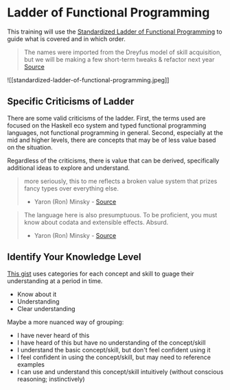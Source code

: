 ---
---

# Ladder of Functional Programming

This training will use the [Standardized Ladder of Functional Programming](https://twitter.com/lambda_conf/status/803695008100466688) to guide what is covered and in which order.

> The names were imported from the Dreyfus model of skill acquisition, but we will be making a few short-term tweaks & refactor next year
> [Source](https://twitter.com/lambda_conf/status/804439435261546496?s=20&t=D6JWPrj-pPB91npjTPToiA)

![[standardized-ladder-of-functional-programming.jpeg]]

## Specific Criticisms of Ladder

There are some valid criticisms of the ladder. First, the terms used are focused on the Haskell eco system and typed functional programming languages, not functional programming in general. Second, especially at the mid and higher levels, there are concepts that may be of less value based on the situation.

Regardless of the criticisms, there is value that can be derived, specifically additional ideas to explore and understand.

> more seriously, this to me reflects a broken value system that prizes fancy types over everything else.
> - Yaron (Ron) Minsky - [Source](https://twitter.com/yminsky/status/804303884432838656?s=20&t=R_ZAPLOlH0Y8b1B5RtFoXQ)

> The language here is also presumptuous. To be proficient, you must know about codata and extensible effects. Absurd.
> - Yaron (Ron) Minsky - [Source](https://twitter.com/yminsky/status/804308963965698048?s=20&t=R_ZAPLOlH0Y8b1B5RtFoXQ)

## Identify Your Knowledge Level

[This gist](https://gist.github.com/kana-sama/735549b8baaa783d6fc563e65f3299d5) uses categories for each concept and skill to guage their understanding at a period in time. 

* Know about it
* Understanding
* Clear understanding

Maybe a more nuanced way of grouping:

* I have never heard of this
* I have heard of this but have no understanding of the concept/skill
* I understand the basic concept/skill, but don't feel confident using it
* I feel confident in using the concept/skill, but may need to reference examples
* I can use and understand this concept/skill intuitively (without conscious reasoning; instinctively)
